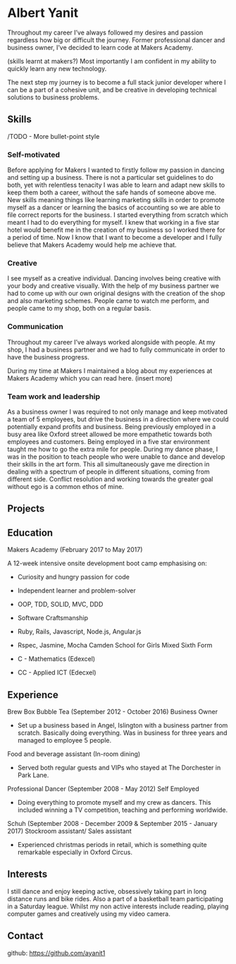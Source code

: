 # Albert Yanit

Throughout my career I’ve always followed my desires and passion regardless how big or difficult the journey. Former professional dancer and business owner, I’ve decided to learn code at Makers Academy.

(skills learnt at makers?) Most importantly I am confident in my ability to quickly learn any new technology.

The next step my journey is to become a full stack junior developer where I can be a part of a cohesive unit, and be creative in developing technical solutions to business problems.

## Skills

/TODO - More bullet-point style

### Self-motivated

Before applying for Makers I wanted to firstly follow my passion in dancing and setting up a business. There is not a particular set guidelines to do both, yet with relentless tenacity I was able to learn and adapt new skills to keep them both a career, without the safe hands of someone above me. New skills meaning things like learning marketing skills in order to promote myself as a dancer or learning the basics of accounting so we are able to file correct reports for the business. I started everything from scratch which meant I had to do everything for myself.  I knew that working in a five star hotel would benefit me in the creation of my business so I worked there for a period of time. Now I know that I want to become a developer and I fully believe that Makers Academy would help me achieve that.

### Creative

I see myself as a creative individual. Dancing involves being creative with your body and creative visually. With the help of my business partner we had to come up with our own original designs with the creation of the shop and also marketing schemes. People came to watch me perform, and people came to my shop, both on a regular basis.

### Communication

Throughout my career I’ve always worked alongside with people. At my shop, I had a business partner and we had to fully communicate in order to have the business progress.

During my time at Makers  I maintained a blog about my experiences at Makers Academy which you can read here. (insert more)

### Team work and leadership

As a business owner I was required to not only manage and keep motivated a team of 5 employees, but drive the business in a direction where we could potentially expand profits and business. Being previously employed in a busy area like Oxford street allowed be more empathetic towards both employees and customers. Being employed in a five star environment taught me how to go the extra mile for people. During my dance phase, I was in the position to teach people who were unable to dance and develop their skills in the art form. This all simultaneously gave me direction in dealing with a spectrum of people in different situations, coming from different side. Conflict resolution and working towards the greater goal without ego is a common ethos of mine.

## Projects





## Education

Makers Academy (February 2017 to May 2017)

A 12-week intensive onsite development boot camp emphasising on:
* Curiosity and hungry passion for code
* Independent learner and problem-solver
* OOP, TDD, SOLID, MVC, DDD
* Software Craftsmanship
* Ruby, Rails, Javascript, Node.js, Angular.js
* Rspec, Jasmine, Mocha
Camden School for Girls Mixed Sixth Form

* C - Mathematics (Edexcel)
* CC - Applied ICT (Edecxel)

## Experience

Brew Box Bubble Tea (September 2012 -  October 2016) Business Owner

- Set up a business based in Angel, Islington with a business partner from scratch. Basically doing everything. Was in business for three years and managed to employee 5 people.

Food and beverage assistant (In-room dining)

- Served both regular guests and VIPs who stayed at The Dorchester in Park Lane.

Professional Dancer (September 2008 - May 2012) Self Employed  

- Doing everything to promote myself and my crew as dancers. This included winning a TV competition, teaching and performing worldwide.

Schuh (September 2008 - December 2009 & September 2015 - January 2017) Stockroom assistant/ Sales assistant

- Experienced christmas periods in retail, which is something quite remarkable especially in Oxford Circus.

## Interests

I still dance and enjoy keeping active, obsessively taking part in long distance runs and bike rides. Also a part of a basketball team participating in a Saturday league. Whilst my non active interests include reading, playing computer games and creatively using my video camera.


## Contact

github: https://github.com/ayanit1
